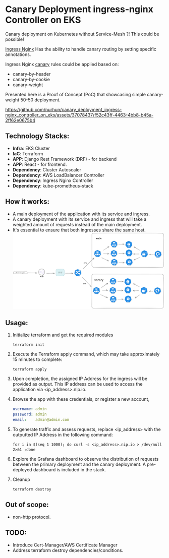 # Canary Deployment ingress-nginx Controller on EKS

Canary deployment on Kubernetes without Service-Mesh ?! This could be possible!

[Ingress Nginx](https://kubernetes.github.io/ingress-nginx/developer-guide/getting-started/) Has the ability to handle canary routing by setting specific annotations.

Ingress Nginx [canary](https://kubernetes.github.io/ingress-nginx/user-guide/nginx-configuration/annotations/#canary) rules could be applied based on:
  - canary-by-header
  - canary-by-cookie
  - canary-weight

Presented here is a Proof of Concept (PoC) that showcasing simple canary-weight 50-50 deployment.

https://github.com/nurhun/canary_deployment_ingress-nginx_controller_on_eks/assets/37078437/f52c43ff-4463-4bb8-b45a-2ff62e0675b4


## Technology Stacks:
  - **Infra**: EKS Cluster
  - **IaC**: Terraform
  - **APP**: Django Rest Framework (DRF) - for backend
  - **APP**: React - for frontend.
  - **Dependency**: Cluster Autoscaler
  - **Dependency**: AWS LoadBalancer Controller
  - **Dependency**: Ingress Nginx Controller
  - **Dependency**: kube-prometheus-stack

## How it works:
* A main deployment of the application with its service and ingress.
* A canary deployment with its service and ingress that will take a weighted amount of requests instead of the main deployment.
* It's essential to ensure that both ingresses share the same host.
    ![](Requestflow.excalidraw.png)

## Usage:
  1. Initialize terraform and get the required modules
        ```
        terraform init
        ```

  2. Execute the Terraform apply command, which may take approximately 15 minutes to complete:
        ```
        terraform apply
        ```

  3. Upon completion, the assigned IP Address for the ingress will be provided as output. This IP address can be used to access the application via <ip_address>.nip.io.
  4. Browse the app with these credentials, or register a new account,
        ```yaml
        username: admin
        password: admin
        email:    admin@admin.com
        ```

  1. To generate traffic and assess requests, replace <ip_address> with the outputted IP Address in the following command:
        ```
        for i in $(seq 1 1000); do curl -s <ip_address>.nip.io > /dev/null 2>&1 ;done
        ```
  2. Explore the Grafana dashboard to observe the distribution of requests between the primary deployment and the canary deployment. A pre-deployed dashboard is included in the stack.
  3. Cleanup
        ```
        terraform destroy
        ```

## Out of scope:
* non-http protocol.

## TODO:
* Introduce Cert-Manager/AWS Certificate Manager
* Address terraform destroy dependencies/conditions.